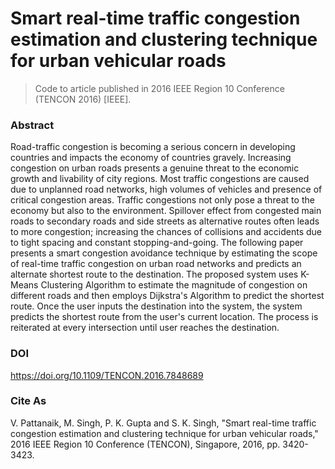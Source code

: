 # Smart real-time traffic congestion estimation and clustering technique for urban vehicular roads

> Code to article published in 2016 IEEE Region 10 Conference (TENCON 2016) [IEEE].

### Abstract
Road-traffic congestion is becoming a serious concern in developing countries and impacts the economy of countries gravely. Increasing congestion on urban roads presents a genuine threat to the economic growth and livability of city regions. Most traffic congestions are caused due to unplanned road networks, high volumes of vehicles and presence of critical congestion areas. Traffic congestions not only pose a threat to the economy but also to the environment. Spillover effect from congested main roads to secondary roads and side streets as alternative routes often leads to more congestion; increasing the chances of collisions and accidents due to tight spacing and constant stopping-and-going. The following paper presents a smart congestion avoidance technique by estimating the scope of real-time traffic congestion on urban road networks and predicts an alternate shortest route to the destination. The proposed system uses K-Means Clustering Algorithm to estimate the magnitude of congestion on different roads and then employs Dijkstra's Algorithm to predict the shortest route. Once the user inputs the destination into the system, the system predicts the shortest route from the user's current location. The process is reiterated at every intersection until user reaches the destination.

### DOI
https://doi.org/10.1109/TENCON.2016.7848689

### Cite As
V. Pattanaik, M. Singh, P. K. Gupta and S. K. Singh, "Smart real-time traffic congestion estimation and clustering technique for urban vehicular roads," 2016 IEEE Region 10 Conference (TENCON), Singapore, 2016, pp. 3420-3423.